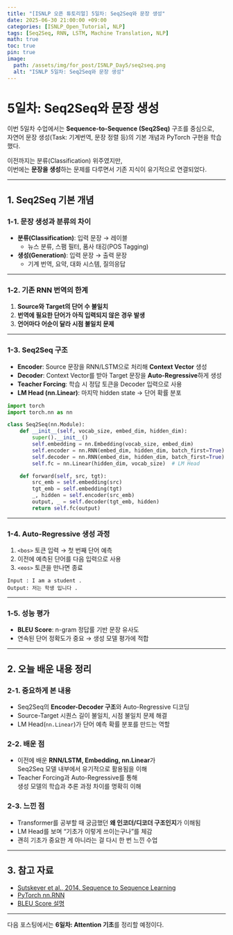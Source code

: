 ```yaml
---
title: "[ISNLP 오픈 튜토리얼] 5일차: Seq2Seq와 문장 생성"
date: 2025-06-30 21:00:00 +09:00
categories: [ISNLP_Open_Tutorial, NLP]
tags: [Seq2Seq, RNN, LSTM, Machine Translation, NLP]
math: true
toc: true
pin: true
image:
  path: /assets/img/for_post/ISNLP_Day5/seq2seq.png
  alt: "ISNLP 5일차: Seq2Seq와 문장 생성"
---
```


# 5일차: Seq2Seq와 문장 생성

이번 5일차 수업에서는 **Sequence-to-Sequence (Seq2Seq)** 구조를 중심으로,  
자연어 문장 생성(Task: 기계번역, 문장 정렬 등)의 기본 개념과 PyTorch 구현을 학습했다.  

이전까지는 분류(Classification) 위주였지만,  
이번에는 **문장을 생성**하는 문제를 다루면서 기존 지식이 유기적으로 연결되었다.

---

## 1. Seq2Seq 기본 개념

### 1-1. 문장 생성과 분류의 차이
- **분류(Classification)**: 입력 문장 → 레이블
  - 뉴스 분류, 스팸 필터, 품사 태깅(POS Tagging)
- **생성(Generation)**: 입력 문장 → 출력 문장
  - 기계 번역, 요약, 대화 시스템, 질의응답

---

### 1-2. 기존 RNN 번역의 한계
1. **Source와 Target의 단어 수 불일치**
2. **번역에 필요한 단어가 아직 입력되지 않은 경우 발생**
3. **언어마다 어순이 달라 시점 불일치 문제**

---

### 1-3. Seq2Seq 구조
- **Encoder**: Source 문장을 RNN/LSTM으로 처리해 **Context Vector** 생성
- **Decoder**: Context Vector를 받아 Target 문장을 **Auto-Regressive**하게 생성
- **Teacher Forcing**: 학습 시 정답 토큰을 Decoder 입력으로 사용
- **LM Head (nn.Linear)**: 마지막 hidden state → 단어 확률 분포

```py
import torch
import torch.nn as nn

class Seq2Seq(nn.Module):
    def __init__(self, vocab_size, embed_dim, hidden_dim):
        super().__init__()
        self.embedding = nn.Embedding(vocab_size, embed_dim)
        self.encoder = nn.RNN(embed_dim, hidden_dim, batch_first=True)
        self.decoder = nn.RNN(embed_dim, hidden_dim, batch_first=True)
        self.fc = nn.Linear(hidden_dim, vocab_size)  # LM Head

    def forward(self, src, tgt):
        src_emb = self.embedding(src)
        tgt_emb = self.embedding(tgt)
        _, hidden = self.encoder(src_emb)
        output, _ = self.decoder(tgt_emb, hidden)
        return self.fc(output)
```

---

### 1-4. Auto-Regressive 생성 과정
1. `<bos>` 토큰 입력 → 첫 번째 단어 예측
2. 이전에 예측된 단어를 다음 입력으로 사용
3. `<eos>` 토큰을 만나면 종료

```text
Input : I am a student .
Output: 저는 학생 입니다 .
```

---

### 1-5. 성능 평가
- **BLEU Score**: n-gram 정답률 기반 문장 유사도
- 연속된 단어 정확도가 중요 → 생성 모델 평가에 적합

---

## 2. 오늘 배운 내용 정리

### 2-1. 중요하게 본 내용
- Seq2Seq의 **Encoder-Decoder 구조**와 Auto-Regressive 디코딩
- Source-Target 시퀀스 길이 불일치, 시점 불일치 문제 해결
- LM Head(`nn.Linear`)가 단어 예측 확률 분포를 만드는 역할

### 2-2. 배운 점
- 이전에 배운 **RNN/LSTM, Embedding, nn.Linear**가  
  Seq2Seq 모델 내부에서 유기적으로 활용됨을 이해
- Teacher Forcing과 Auto-Regressive를 통해  
  생성 모델의 학습과 추론 과정 차이를 명확히 이해

### 2-3. 느낀 점
- Transformer를 공부할 때 궁금했던 **왜 인코더/디코더 구조인지**가 이해됨  
- LM Head를 보며 “기초가 이렇게 쓰이는구나”를 체감  
- 괜히 기초가 중요한 게 아니라는 걸 다시 한 번 느낀 수업

---

## 3. 참고 자료
- [Sutskever et al., 2014. Sequence to Sequence Learning](https://arxiv.org/abs/1409.3215)
- [PyTorch nn.RNN](https://pytorch.org/docs/stable/generated/torch.nn.RNN.html)
- [BLEU Score 설명](https://wikidocs.net/31696)

---

다음 포스팅에서는 **6일차: Attention 기초**를 정리할 예정이다.
